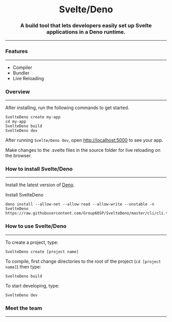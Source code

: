 <h1 align="center">Svelte/Deno</h1> 
<h3 align="center">A build tool that lets developers easily set up Svelte applications in a Deno runtime.</h3>

<hr/>

<h3 align="left">Features</h3> 
<hr/>
<ul>
  <li>Compiler</li>
  <li>Bundler</li>
  <li>Live Reloading</li>
</ul>

<h3 align="left">Overview</h3> 
<hr/>
<p> After installing, run the following commands to get started. </p>

```
SvelteDeno create my-app
cd my-app
SvelteDeno build
SvelteDeno dev
```
<p> After running <code>Svelte/Deno dev</code>, open <a href=http://localhost:5000>http://localhost:5000</a> to see your app.</p>
<p> Make changes to the .svelte files in the source folder for live reloading on the browser.</p>


<div>
  <h3 align="left">How to install Svelte/Deno</h3> 
  <hr/>
  <p> Install the latest version of <a href="https://deno.land/#installation"> Deno</a>.</p>
  <p> Install SvelteDeno </p>

  ```
  deno install --allow-net --allow-read --allow-write --unstable -n SvelteDeno https://raw.githubusercontent.com/Group6OSP/SvelteDeno/master/cli/cli.ts
  ```
  
</div>
<h3 align="left">How to use Svelte/Deno</h3> 
<hr/>
<p> To create a project, type: </p>

```
SvelteDeno create [project name]
```
<p> To compile, first change directories to the root of the project (<code>cd [project name]</code>) then type: </p>

```
SvelteDeno build
```

<p> To start developing, type: </p>

```
SvelteDeno dev
```

<h3 align="left">Meet the team</h3> 
<hr>
